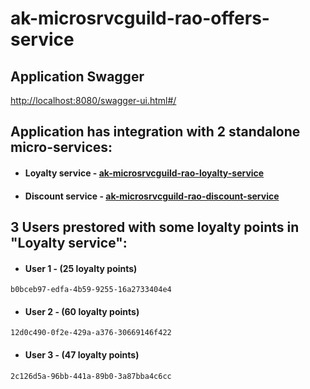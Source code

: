 # ak-microsrvcguild-rao-offers-service

## Application Swagger
[http://localhost:8080/swagger-ui.html#/](http://localhost:8080/swagger-ui.html#/)

## Application has integration with 2 standalone micro-services:
* #### Loyalty service - [ak-microsrvcguild-rao-loyalty-service](https://github.com/AleksTwin/ak-microsrvcguild-rao-loyalty-service)
* #### Discount service - [ak-microsrvcguild-rao-discount-service](https://github.com/AleksTwin/ak-microsrvcguild-rao-discount-service)


## 3 Users prestored with some loyalty points in "Loyalty service":
* #### User 1 - (**25** loyalty points)
```
b0bceb97-edfa-4b59-9255-16a2733404e4
```

* #### User 2 - (**60** loyalty points)
```
12d0c490-0f2e-429a-a376-30669146f422
```

* #### User 3 - (**47** loyalty points)
```
2c126d5a-96bb-441a-89b0-3a87bba4c6cc
```
